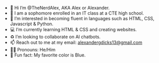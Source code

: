 - 👋 Hi I’m @TheNerdAlex, AKA Alex or Alexander.
- 🏫 I am a sophomore enrolled in an IT class at a CTE high school.
- 👀 I’m interested in becoming fluent in languages such as HTML, CSS, Javascript & Python.
- 💻 I’m currently learning HTML & CSS and creating websites.
- ♻️ I’m looking to collaborate on AI chatbots.
- 📫 Reach out to me at my email: alexandergdicks13@gmail.com
- 🙍🏽 Pronouns: He/Him
- 🔵 Fun fact: My favorite color is Blue.

<!---TheNerdAlex/TheNerdAlex is a ✨ special ✨ repository because its `README.md` (this file) appears on your GitHub profile.
You can click the Preview link to take a look at your changes.--->
